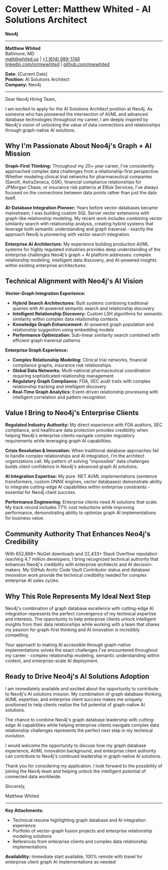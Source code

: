 # Cover Letter: Matthew Whited - AI Solutions Architect
**Neo4j**

---

**Matthew Whited**  
Baltimore, MD  
[matt@whited.us](mailto:matt@whited.us) | [+1 (614) 989-1748](tel:+16149891748)  
[linkedin.com/in/mwwhited](https://www.linkedin.com/in/mwwhited/) | [github.com/mwwhited](https://github.com/mwwhited)

**Date:** [Current Date]  
**Position:** AI Solutions Architect  
**Company:** Neo4j

---

Dear Neo4j Hiring Team,

I am excited to apply for the AI Solutions Architect position at Neo4j. As someone who has pioneered the intersection of AI/ML and advanced database technologies throughout my career, I am deeply inspired by Neo4j's vision of unlocking the value of data connections and relationships through graph-native AI solutions.

## Why I'm Passionate About Neo4j's Graph + AI Mission

**Graph-First Thinking:** Throughout my 20+ year career, I've consistently approached complex data challenges from a relationship-first perspective. Whether modeling clinical trial networks for pharmaceutical companies (Sanofi, AstraZeneca, GSK), financial compliance relationships for JPMorgan Chase, or insurance risk patterns at ERisk Services, I've always focused on the connections between data points rather than just the data itself.

**AI-Database Integration Pioneer:** Years before vector databases became mainstream, I was building custom SQL Server vector extensions with graph-like relationship modeling. My recent work includes combining vector similarity search with relationship analysis, creating hybrid systems that leverage both semantic understanding and graph traversal - exactly the approach Neo4j is pioneering with vector search integration.

**Enterprise AI Architecture:** My experience building production AI/ML systems for highly regulated industries provides deep understanding of the enterprise challenges Neo4j's graph + AI platform addresses: complex relationship modeling, intelligent data discovery, and AI-powered insights within existing enterprise architectures.

## Technical Alignment with Neo4j's AI Vision

**Vector-Graph Integration Experience:**
- **Hybrid Search Architectures:** Built systems combining traditional queries with AI-powered semantic search and relationship discovery
- **Intelligent Relationship Discovery:** Custom LSH algorithms for semantic similarity within complex data relationship contexts
- **Knowledge Graph Enhancement:** AI-powered graph population and relationship suggestion using embedding models
- **Performance Optimization:** Sub-linear similarity search combined with efficient graph traversal patterns

**Enterprise Graph Experience:**
- **Complex Relationship Modeling:** Clinical trial networks, financial compliance graphs, insurance risk relationships
- **Global Data Networks:** Multi-national pharmaceutical coordination requiring sophisticated relationship management
- **Regulatory Graph Compliance:** FDA, SEC audit trails with complex relationship tracking and intelligent discovery
- **Real-Time Graph Analytics:** Event-driven relationship processing with intelligent correlation and pattern recognition

## Value I Bring to Neo4j's Enterprise Clients

**Regulated Industry Authority:** My direct experience with FDA auditors, SEC compliance, and healthcare data protection provides credibility when helping Neo4j's enterprise clients navigate complex regulatory requirements while leveraging graph AI capabilities.

**Crisis Resolution & Innovation:** When traditional database approaches fail to handle complex relationships and AI integration, I'm the architect organizations call. My pattern of solving "impossible" data challenges builds client confidence in Neo4j's advanced graph AI solutions.

**AI Integration Expertise:** My pure .NET AI/ML implementations (sentence transformers, custom ONNX engines, vector databases) demonstrate ability to integrate cutting-edge AI capabilities within enterprise constraints - essential for Neo4j client success.

**Performance Engineering:** Enterprise clients need AI solutions that scale. My track record includes 77% cost reductions while improving performance, demonstrating ability to optimize graph AI implementations for business value.

## Community Authority That Enhances Neo4j's Credibility

With 652,868+ NuGet downloads and 22,433+ Stack Overflow reputation reaching 4.7 million developers, I bring recognized technical authority that enhances Neo4j's credibility with enterprise architects and AI decision-makers. My GitHub Arctic Code Vault Contributor status and database innovation work provide the technical credibility needed for complex enterprise AI sales cycles.

## Why This Role Represents My Ideal Next Step

Neo4j's combination of graph database excellence with cutting-edge AI integration represents the perfect convergence of my technical expertise and interests. The opportunity to help enterprise clients unlock intelligent insights from their data relationships while working with a team that shares my passion for graph-first thinking and AI innovation is incredibly compelling.

Your approach to making AI accessible through graph-native implementations solves the exact challenges I've encountered throughout my career - complex relationship modeling, semantic understanding within context, and enterprise-scale AI deployment.

## Ready to Drive Neo4j's AI Solutions Adoption

I am immediately available and excited about the opportunity to contribute to Neo4j's AI solutions mission. My combination of graph database thinking, AI/ML expertise, and enterprise client success makes me uniquely positioned to help clients realize the full potential of graph-native AI solutions.

The chance to combine Neo4j's graph database leadership with cutting-edge AI capabilities while helping enterprise clients navigate complex data relationship challenges represents the perfect next step in my technical evolution.

I would welcome the opportunity to discuss how my graph database experience, AI/ML innovation background, and enterprise client authority can contribute to Neo4j's continued leadership in graph-native AI solutions.

Thank you for considering my application. I look forward to the possibility of joining the Neo4j team and helping unlock the intelligent potential of connected data worldwide.

Sincerely,

Matthew Whited

---

**Key Attachments:**
- Technical resume highlighting graph database and AI integration experience
- Portfolio of vector-graph fusion projects and enterprise relationship modeling solutions
- References from enterprise clients and complex data relationship implementations

**Availability:** Immediate start available, 100% remote with travel for enterprise client graph AI implementations as needed